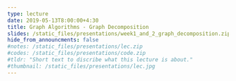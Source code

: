 ```yaml
---
type: lecture
date: 2019-05-13T8:00:00+4:30
title: Graph Algorithms - Graph Decomposition
slides: /static_files/presentations/week1_and_2_graph_decomposition.zip
hide_from_announcments: false
#notes: /static_files/presentations/lec.zip
#codes: /static_files/presentations/code.zip
#tldr: "Short text to discribe what this lecture is about."
#thumbnail: /static_files/presentations/lec.jpg
---
```

